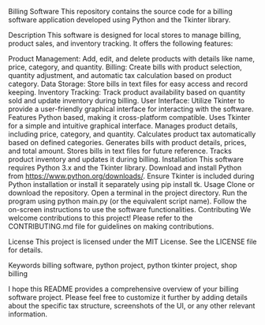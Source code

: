Billing Software
This repository contains the source code for a billing software application developed using Python and the Tkinter library.

Description
This software is designed for local stores to manage billing, product sales, and inventory tracking. It offers the following features:

Product Management: Add, edit, and delete products with details like name, price, category, and quantity.
Billing: Create bills with product selection, quantity adjustment, and automatic tax calculation based on product category.
Data Storage: Store bills in text files for easy access and record keeping.
Inventory Tracking: Track product availability based on quantity sold and update inventory during billing.
User Interface: Utilize Tkinter to provide a user-friendly graphical interface for interacting with the software.
Features
Python based, making it cross-platform compatible.
Uses Tkinter for a simple and intuitive graphical interface.
Manages product details, including price, category, and quantity.
Calculates product tax automatically based on defined categories.
Generates bills with product details, prices, and total amount.
Stores bills in text files for future reference.
Tracks product inventory and updates it during billing.
Installation
This software requires Python 3.x and the Tkinter library.
Download and install Python from https://www.python.org/downloads/.
Ensure Tkinter is included during Python installation or install it separately using pip install tk.
Usage
Clone or download the repository.
Open a terminal in the project directory.
Run the program using python main.py (or the equivalent script name).
Follow the on-screen instructions to use the software functionalities.
Contributing
We welcome contributions to this project! Please refer to the CONTRIBUTING.md file for guidelines on making contributions.

License
This project is licensed under the MIT License. See the LICENSE file for details.

Keywords
billing software, python project, python tkinter project, shop billing

I hope this README provides a comprehensive overview of your billing software project. Please feel free to customize it further by adding details about the specific tax structure, screenshots of the UI, or any other relevant information.
